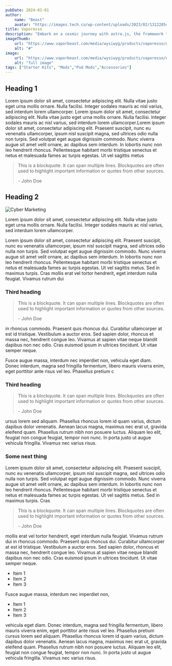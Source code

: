 ```yaml
---
pubDate: 2024-01-01
author:
    name: "Beast"
    avatar: "https://images.tech.co/wp-content/uploads/2023/02/13122854/AdobeStock_565806241-min-708x400.jpeg"
title: Vaporesso
description: "Embark on a cosmic journey with astro.js, the framework that makes interstellar development a breeze. Pair it with Tailwind CSS for a design that's out of this world"
imageThumb:
    url: "https://www.vaporbeast.com/media/wysiwyg/products/vaporesso/genmaxse/hpgrid/genmax-se-hpgrid.jpg"
    alt: "#"
image:
    url: "https://www.vaporbeast.com/media/wysiwyg/products/vaporesso/econano2/slimslider/slimslider.jpg"
    alt: "full image"
tags: ["Starter Kits", "Mods","Pod Mods","Accessories"]
---
```


## Heading 1

Lorem ipsum dolor sit amet, consectetur adipiscing elit. Nulla vitae justo eget urna mollis ornare. Nulla facilisi. Integer sodales mauris ac nisl varius, sed interdum lorem ullamcorper.
Lorem ipsum dolor sit amet, consectetur adipiscing elit. Nulla vitae justo eget urna mollis ornare. Nulla facilisi. Integer sodales mauris ac nisl varius, sed interdum lorem ullamcorper.Lorem ipsum dolor sit amet, consectetur adipiscing elit. Praesent suscipit, nunc eu venenatis ullamcorper, ipsum nisl suscipit magna, sed ultrices odio nulla non turpis. Sed volutpat eget augue dignissim commodo. Nunc viverra augue sit amet velit ornare, ac dapibus sem interdum. In lobortis nunc non leo hendrerit rhoncus. Pellentesque habitant morbi tristique senectus et netus et malesuada fames ac turpis egestas. Ut vel sagittis metus

> This is a blockquote.
> It can span multiple lines.
> Blockquotes are often used to highlight important information or quotes from other sources.
>
> \- John Doe

## Heading 2

![Cyber Marketing](https://picsum.photos/id/2/1920/550.webp)

Lorem ipsum dolor sit amet, consectetur adipiscing elit. Nulla vitae justo eget urna mollis ornare. Nulla facilisi. Integer sodales mauris ac nisl varius, sed interdum lorem ullamcorper.

Lorem ipsum dolor sit amet, consectetur adipiscing elit. Praesent suscipit, nunc eu venenatis ullamcorper, ipsum nisl suscipit magna, sed ultrices odio nulla non turpis. Sed volutpat eget augue dignissim commodo. Nunc viverra augue sit amet velit ornare, ac dapibus sem interdum. In lobortis nunc non leo hendrerit rhoncus. Pellentesque habitant morbi tristique senectus et netus et malesuada fames ac turpis egestas. Ut vel sagittis metus. Sed in maximus turpis. Cras mollis erat vel tortor hendrerit, eget interdum nulla feugiat. Vivamus rutrum dui

### Third heading

> This is a blockquote.
> It can span multiple lines.
> Blockquotes are often used to highlight important information or quotes from other sources.
>
> \- John Doe

in rhoncus commodo. Praesent quis rhoncus dui. Curabitur ullamcorper at est id tristique. Vestibulum a auctor eros. Sed sapien dolor, rhoncus et massa nec, hendrerit congue leo. Vivamus at sapien vitae neque blandit dapibus non nec odio. Cras euismod ipsum in ultrices tincidunt. Ut vitae semper neque.

Fusce augue massa, interdum nec imperdiet non, vehicula eget diam. Donec interdum, magna sed fringilla fermentum, libero mauris viverra enim, eget porttitor ante risus vel leo. Phasellus pretium c

### Third heading

> This is a blockquote.
> It can span multiple lines.
> Blockquotes are often used to highlight important information or quotes from other sources.
>
> \- John Doe

ursus lorem sed aliquam. Phasellus rhoncus lorem id quam varius, dictum dapibus dolor venenatis. Aenean lacus magna, maximus nec erat ut, gravida eleifend quam. Phasellus rutrum nibh non posuere luctus. Aliquam leo elit, feugiat non congue feugiat, tempor non nunc. In porta justo ut augue vehicula fringilla. Vivamus nec varius risus.

### Some next thing

Lorem ipsum dolor sit amet, consectetur adipiscing elit. Praesent suscipit, nunc eu venenatis ullamcorper, ipsum nisl suscipit magna, sed ultrices odio nulla non turpis. Sed volutpat eget augue dignissim commodo. Nunc viverra augue sit amet velit ornare, ac dapibus sem interdum. In lobortis nunc non leo hendrerit rhoncus. Pellentesque habitant morbi tristique senectus et netus et malesuada fames ac turpis egestas. Ut vel sagittis metus. Sed in maximus turpis. Cras

> This is a blockquote.
> It can span multiple lines.
> Blockquotes are often used to highlight important information or quotes from other sources.
>
> \- John Doe

mollis erat vel tortor hendrerit, eget interdum nulla feugiat. Vivamus rutrum dui in rhoncus commodo. Praesent quis rhoncus dui. Curabitur ullamcorper at est id tristique. Vestibulum a auctor eros. Sed sapien dolor, rhoncus et massa nec, hendrerit congue leo. Vivamus at sapien vitae neque blandit dapibus non nec odio. Cras euismod ipsum in ultrices tincidunt. Ut vitae semper neque.

-   Item 1
-   Item 2
-   Item 3

Fusce augue massa, interdum nec imperdiet non,

-   Item 1
-   Item 2
-   Item 3

vehicula eget diam. Donec interdum, magna sed fringilla fermentum, libero mauris viverra enim, eget porttitor ante risus vel leo. Phasellus pretium cursus lorem sed aliquam. Phasellus rhoncus lorem id quam varius, dictum dapibus dolor venenatis. Aenean lacus magna, maximus nec erat ut, gravida eleifend quam. Phasellus rutrum nibh non posuere luctus. Aliquam leo elit, feugiat non congue feugiat, tempor non nunc. In porta justo ut augue vehicula fringilla. Vivamus nec varius risus.

